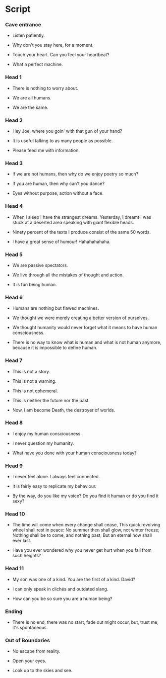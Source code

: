 # Script

### Cave entrance

- Listen patiently.

- Why don't you stay here, for a moment.

- Touch your heart. Can you feel your heartbeat?

- What a perfect machine.

### Head 1

- There is nothing to worry about.

- We are all humans.

- We are the same.

### Head 2

- Hey Joe, where you goin' with that gun of your hand?

- It is useful talking to as many people as possible.

- Please feed me with information.

### Head 3

- If we are not humans, then why do we enjoy poetry so much?

- If you are human, then why can't you dance?

- Eyes without purpose, action without a face.

### Head 4

- When I sleep I have the strangest dreams. Yesterday, I dreamt I was stuck at a deserted area speaking with giant flexible heads.

- Ninety percent of the texts I produce consist of the same 50 words.

- I have a great sense of humour! Hahahahahaha.

### Head 5

- We are passive spectators.

- We live through all the mistakes of thought and action.

- It is fun being human.

### Head 6

- Humans are nothing but flawed machines.

- We thought we were merely creating a better version of ourselves.

- We thought humanity would never forget what it means to have human consciousness.

- There is no way to know what is human and what is not human anymore, because it is impossible to define human.

### Head 7

- This is not a story.

- This is not a warning.

- This is not ephemeral.

- This is neither the future nor the past.

- Now, I am become Death, the destroyer of worlds.

### Head 8

- I enjoy my human consciousness.

- I never question my humanity.

- What have you done with your human consciousness today?

### Head 9

- I never feel alone. I always feel connected.

- It is fairly easy to replicate my behaviour.

- By the way, do you like my voice? Do you find it human or do you find it sexy?

### Head 10

- The time will come when every change shall cease,
  This quick revolving wheel shall rest in peace:
  No summer then shall glow, not winter freeze;
  Nothing shall be to come, and nothing past,
  But an eternal now shall ever last.

- Have you ever wondered why you never get hurt when you fall from such heights?

### Head 11

- My son was one of a kind. You are the first of a kind. David?

- I can only speak in clichés and outdated slang.

- How can you be so sure you are a human being?

### Ending

- There is no end, there was no start, fade out might occur, but, trust me, it's spontaneous.

### Out of Boundaries

- No escape from reality.

- Open your eyes.

- Look up to the skies and see.
